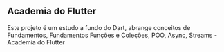 ## Academia do Flutter

<!--Este projeto é um estudo a fundo do Dart, abrange conceitos de POO, Async, Streams, Banco de Dados, entre outros - Academia do Flutter-->

Este projeto é um estudo a fundo do Dart, abrange conceitos de Fundamentos, Fundamentos Funções e Coleções, POO, Async, Streams - Academia do Flutter

